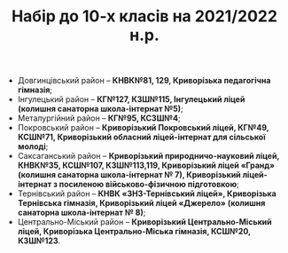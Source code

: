 ﻿---
title: Набір до 10-х класів на 2021/2022 н.р.
---

- Довгинцівський район – **КНВК№81, 129, Криворізька педагогічна гімназія**;
- Інгулецький район – **КГ№127, КЗШ№115, Інгулецький ліцей (колишня санаторна школа-інтернат №5)**;
- Металургійний район – **КГ№95, КСЗШ№4**;
- Покровський район – **Криворізький Покровський ліцей, КГ№49, КСШ№71, Криворізький обласний ліцей-інтернат для сільської молоді**;
- Саксаганський район – **Криворізький природничо-науковий ліцей, КНВК№35, КСШ№107, КЗШ№113,119, Криворізький ліцей «Гранд» (колишня санаторна школа-інтернат № 7), Криворізький ліцей-інтернат з посиленою військово-фізичною підготовкою**;
- Тернівський район – **КНВК «ЗНЗ-Тернівський ліцей», Криворізька Тернівська гімназія, Криворізький ліцей «Джерело» (колишня санаторна школа-інтернат № 8)**;
- Центрально-Міський район – **Криворізький Центрально-Міський ліцей, Криворізька Центрально-Міська гімназія, КСШ№20, КЗШ№123**.
